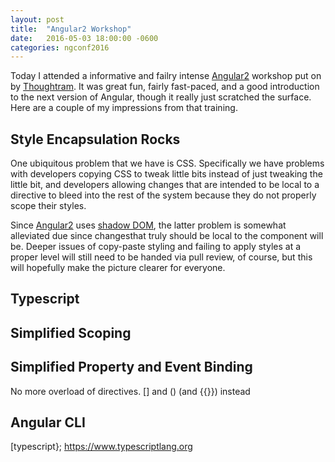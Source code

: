 ```yaml
---
layout: post
title:  "Angular2 Workshop"
date:   2016-05-03 18:00:00 -0600
categories: ngconf2016
---
```


Today I attended a informative and failry intense [Angular2][angular2] workshop put on by [Thoughtram][thoughtram].
It was great fun, fairly fast-paced, and a good introduction to the next version of Angular, though it really just
scratched the surface. Here are a couple of my impressions from that training.

## Style Encapsulation Rocks

One ubiquitous problem that we have is CSS. Specifically we have problems with developers copying CSS to tweak
little bits instead of just tweaking the little bit, and developers allowing changes that are intended to be local
to a directive to bleed into the rest of the system because they do not properly scope their styles.

Since [Angular2][angular2] uses [shadow DOM][shadowDOM], the latter problem is somewhat alleviated due since changesthat truly
should be local to the component will be. Deeper issues of copy-paste styling and failing to apply styles at a
proper level will still need to be handed via pull review, of course, but this will hopefully make the picture
clearer for everyone.

## Typescript

## Simplified Scoping

## Simplified Property and Event Binding

No more overload of directives. [] and () (and {{}}) instead

## Angular CLI

[ngconf]: https://www.ng-conf.org/#/
[angular2]: https://angular.io
[thoughtram]: http://thoughtram.io
[shadowDOM]: http://webcomponents.org/articles/shadow-dom-strategies-in-angular-2/
[typescript}; https://www.typescriptlang.org
